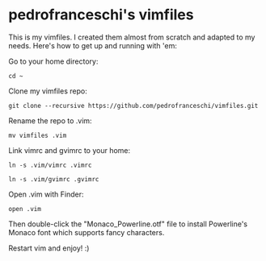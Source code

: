 pedrofranceschi's vimfiles
========

This is my vimfiles. I created them almost from scratch and adapted to my needs.
Here's how to get up and running with 'em:

Go to your home directory:

``` cd ~ ```

Clone my vimfiles repo:

``` git clone --recursive https://github.com/pedrofranceschi/vimfiles.git ```

Rename the repo to .vim:

``` mv vimfiles .vim ```

Link vimrc and gvimrc to your home:

``` ln -s .vim/vimrc .vimrc ```

``` ln -s .vim/gvimrc .gvimrc ```

Open .vim with Finder:

``` open .vim ```

Then double-click the "Monaco_Powerline.otf" file to install Powerline's Monaco font which supports fancy characters.

Restart vim and enjoy! :)
